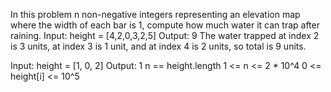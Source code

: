In this problem n non-negative integers representing an elevation map where the width of each bar is 1, compute how much water it can trap after raining.
Input: height = [4,2,0,3,2,5]
Output: 9
The water trapped at index 2 is 3 units, at index 3 is 1 unit, and at index 4 is 2 units, so total is 9 units.

Input: height = [1, 0, 2]
Output: 1
n == height.length
1 <= n <= 2 * 10^4
0 <= height[i] <= 10^5
